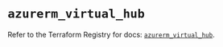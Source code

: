 # `azurerm_virtual_hub`

Refer to the Terraform Registry for docs: [`azurerm_virtual_hub`](https://registry.terraform.io/providers/hashicorp/azurerm/3.110.0/docs/resources/virtual_hub).
